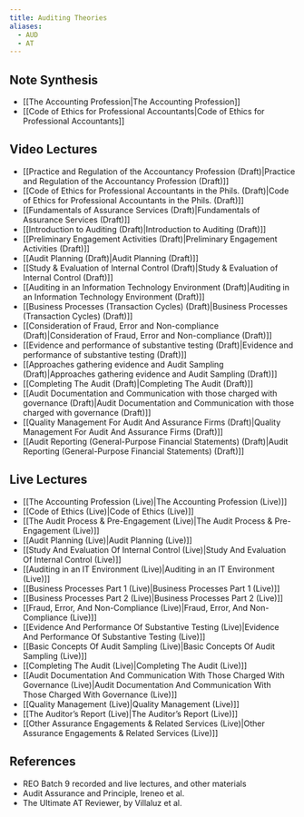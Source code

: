 ```yaml
---
title: Auditing Theories
aliases:
  - AUD
  - AT
---
```

## Note Synthesis
- [[The Accounting Profession|The Accounting Profession]]
- [[Code of Ethics for Professional Accountants|Code of Ethics for Professional Accountants]]
## Video Lectures
- [[Practice and Regulation of the Accountancy Profession (Draft)|Practice and Regulation of the Accountancy Profession (Draft)]]
- [[Code of Ethics for Professional Accountants in the Phils. (Draft)|Code of Ethics for Professional Accountants in the Phils. (Draft)]]
- [[Fundamentals of Assurance Services (Draft)|Fundamentals of Assurance Services (Draft)]]
- [[Introduction to Auditing (Draft)|Introduction to Auditing (Draft)]]
- [[Preliminary Engagement Activities (Draft)|Preliminary Engagement Activities (Draft)]]
- [[Audit Planning (Draft)|Audit Planning (Draft)]]
- [[Study & Evaluation of Internal Control (Draft)|Study & Evaluation of Internal Control (Draft)]]
- [[Auditing in an Information Technology Environment (Draft)|Auditing in an Information Technology Environment (Draft)]]
- [[Business Processes (Transaction Cycles) (Draft)|Business Processes (Transaction Cycles) (Draft)]]
- [[Consideration of Fraud, Error and Non-compliance (Draft)|Consideration of Fraud, Error and Non-compliance (Draft)]]
- [[Evidence and performance of substantive testing (Draft)|Evidence and performance of substantive testing (Draft)]]
- [[Approaches gathering evidence and Audit Sampling (Draft)|Approaches gathering evidence and Audit Sampling (Draft)]]
- [[Completing The Audit (Draft)|Completing The Audit (Draft)]]
- [[Audit Documentation and Communication with those charged with governance (Draft)|Audit Documentation and Communication with those charged with governance (Draft)]]
- [[Quality Management For Audit And Assurance Firms (Draft)|Quality Management For Audit And Assurance Firms (Draft)]]
- [[Audit Reporting (General-Purpose Financial Statements) (Draft)|Audit Reporting (General-Purpose Financial Statements) (Draft)]]
## Live Lectures
- [[The Accounting Profession (Live)|The Accounting Profession (Live)]]
- [[Code of Ethics (Live)|Code of Ethics (Live)]]
- [[The Audit Process & Pre-Engagement (Live)|The Audit Process & Pre-Engagement (Live)]]
- [[Audit Planning (Live)|Audit Planning (Live)]]
- [[Study And Evaluation Of Internal Control (Live)|Study And Evaluation Of Internal Control (Live)]]
- [[Auditing in an IT Environment (Live)|Auditing in an IT Environment (Live)]]
- [[Business Processes Part 1 (Live)|Business Processes Part 1 (Live)]]
- [[Business Processes Part 2 (Live)|Business Processes Part 2 (Live)]]
- [[Fraud, Error, And Non-Compliance (Live)|Fraud, Error, And Non-Compliance (Live)]]
- [[Evidence And Performance Of Substantive Testing (Live)|Evidence And Performance Of Substantive Testing (Live)]]
- [[Basic Concepts Of Audit Sampling (Live)|Basic Concepts Of Audit Sampling (Live)]]
- [[Completing The Audit (Live)|Completing The Audit (Live)]]
- [[Audit Documentation And Communication With Those Charged With Governance (Live)|Audit Documentation And Communication With Those Charged With Governance (Live)]]
- [[Quality Management (Live)|Quality Management (Live)]]
- [[The Auditor’s Report (Live)|The Auditor’s Report (Live)]]
- [[Other Assurance Engagements & Related Services (Live)|Other Assurance Engagements & Related Services (Live)]]
## References
- REO Batch 9 recorded and live lectures, and other materials
- Audit Assurance and Principle, Ireneo et al.
- The Ultimate AT Reviewer, by Villaluz et al.
